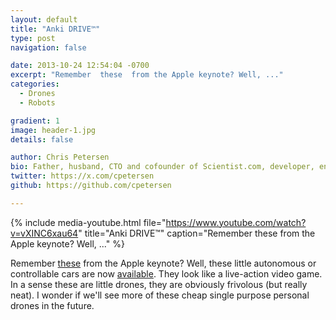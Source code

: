 ```yaml
---
layout: default
title: "Anki DRIVE™"
type: post
navigation: false

date: 2013-10-24 12:54:04 -0700
excerpt: "Remember  these  from the Apple keynote? Well, ..."
categories:
  - Drones
  - Robots

gradient: 1
image: header-1.jpg
details: false

author: Chris Petersen
bio: Father, husband, CTO and cofounder of Scientist.com, developer, entrepreneur and technologist.
twitter: https://x.com/cpetersen
github: https://github.com/cpetersen

---
```


{% include media-youtube.html file="https://www.youtube.com/watch?v=vXINC6xau64" title="Anki DRIVE™" caption="Remember  these  from the Apple keynote? Well, ..." %}

Remember  [these](http://anki.com/ankidrive)  from the Apple keynote? Well, these little autonomous or controllable cars are now  [available](http://store.apple.com/us/search/anki).   They look like a live-action video game. In a sense these are little drones, they are obviously frivolous (but really neat). I wonder if we'll see more of these cheap single purpose personal drones in the future. 

 
